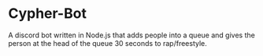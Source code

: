 # Cypher-Bot
A discord bot written in Node.js that adds people into a queue and gives the person at the head of the queue 30 seconds to rap/freestyle.
